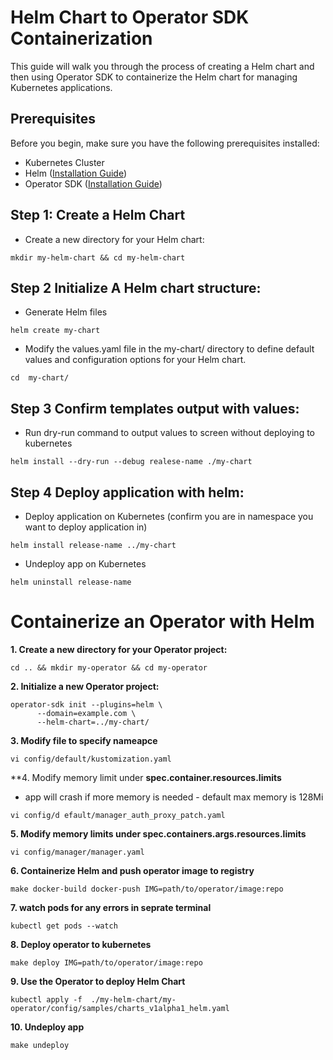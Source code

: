 # Helm Chart to Operator SDK Containerization

This guide will walk you through the process of creating a Helm chart and then using Operator SDK to containerize the Helm chart for managing Kubernetes applications.

## Prerequisites

Before you begin, make sure you have the following prerequisites installed:

- Kubernetes Cluster
- Helm ([Installation Guide](https://helm.sh/docs/intro/install/))
- Operator SDK ([Installation Guide](https://sdk.operatorframework.io/docs/install-operator-sdk/))

## Step 1: Create a Helm Chart

- Create a new directory for your Helm chart:

```
mkdir my-helm-chart && cd my-helm-chart
```

## Step 2 Initialize A Helm chart structure:

- Generate Helm files
```
helm create my-chart
```

- Modify the values.yaml file in the my-chart/ directory to define default values and configuration options for your Helm chart.
```
cd  my-chart/
```

## Step 3 Confirm templates output with values:

- Run dry-run command to output values to screen without deploying to kubernetes
```
helm install --dry-run --debug realese-name ./my-chart
```

## Step 4 Deploy application with helm:

- Deploy application on Kubernetes (confirm you are in namespace you want to deploy application in)
```
helm install release-name ../my-chart
```

- Undeploy app on Kubernetes
```
helm uninstall release-name
```


# Containerize an Operator with Helm

 **1. Create a new directory for your Operator project:**
```
cd .. && mkdir my-operator && cd my-operator
```

 **2. Initialize a new Operator project:**
```
operator-sdk init --plugins=helm \
      --domain=example.com \
      --helm-chart=../my-chart/
```

 **3. Modify file to specify nameapce**
```
vi config/default/kustomization.yaml
```

 **4. Modify memory limit under **spec.container.resources.limits**
   - app will crash if more memory is needed - default max memory is 128Mi
```
vi config/d efault/manager_auth_proxy_patch.yaml
```

 **5. Modify memory limits under spec.containers.args.resources.limits**
 ```
 vi config/manager/manager.yaml
 ```
 
 **6. Containerize Helm and push operator image to registry**
```
make docker-build docker-push IMG=path/to/operator/image:repo
```

 **7. watch pods for any errors in seprate terminal**
```
kubectl get pods --watch
```

 **8. Deploy operator to kubernetes**
```
make deploy IMG=path/to/operator/image:repo
```

 **9. Use the Operator to deploy Helm Chart**
```
kubectl apply -f  ./my-helm-chart/my-operator/config/samples/charts_v1alpha1_helm.yaml 
```

 **10. Undeploy app**
 ```
 make undeploy
 ```

